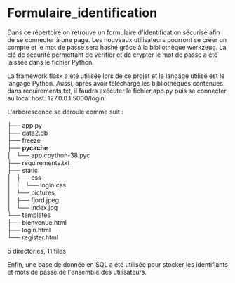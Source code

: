 # Formulaire_identification

Dans ce répertoire on retrouve un formulaire d'identification sécurisé afin de se connecter à une page.
Les nouveaux utilisateurs pourront se créer un compte et le mot de passe sera hashé grâce à la bibliothèque werkzeug. La clé de sécurité 
permettant de vérifier et de crypter le mot de passe a été laissée dans le fichier Python. 

La framework flask a été utilisée lors de ce projet et le langage utilisé est le langage Python.
Aussi, après avoir téléchargé les bibliothèques contenues dans requirements.txt, il faudra exécuter le fichier app.py puis 
se connecter au local host: 127.0.0.1:5000/login

L'arborescence se déroule comme suit :

├── app.py  
├── data2.db  
├── freeze  
├── __pycache__  
│   └── app.cpython-38.pyc  
├── requirements.txt  
├── static  
│   ├── css  
│   │   └── login.css  
│   └── pictures  
│       ├── fjord.jpeg  
│       └── index.jpg  
└── templates  
    ├── bienvenue.html      
    ├── login.html  
    └── register.html  

5 directories, 11 files

Enfin, une base de donnée en SQL a été utilisée pour stocker les identifiants et mots de passe de l'ensemble des utilisateurs.

